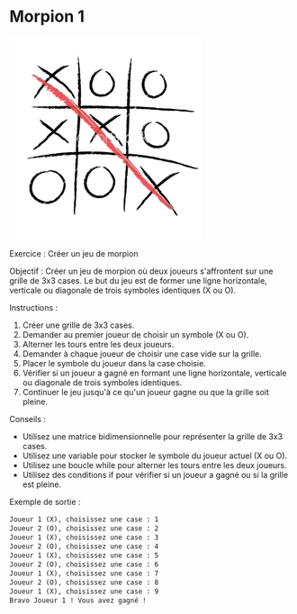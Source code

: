 # Morpion 1

![tictactoe.webp](tictactoe.webp)

Exercice : Créer un jeu de morpion

Objectif : Créer un jeu de morpion où deux joueurs s'affrontent sur une grille de 3x3 cases. Le but du jeu est de former
une ligne horizontale, verticale ou diagonale de trois symboles identiques (X ou O).

Instructions :

1. Créer une grille de 3x3 cases.
2. Demander au premier joueur de choisir un symbole (X ou O).
3. Alterner les tours entre les deux joueurs.
4. Demander à chaque joueur de choisir une case vide sur la grille.
5. Placer le symbole du joueur dans la case choisie.
6. Vérifier si un joueur a gagné en formant une ligne horizontale, verticale ou diagonale de trois symboles identiques.
7. Continuer le jeu jusqu'à ce qu'un joueur gagne ou que la grille soit pleine.

Conseils :

* Utilisez une matrice bidimensionnelle pour représenter la grille de 3x3 cases.
* Utilisez une variable pour stocker le symbole du joueur actuel (X ou O).
* Utilisez une boucle while pour alterner les tours entre les deux joueurs.
* Utilisez des conditions if pour vérifier si un joueur a gagné ou si la grille est pleine.

Exemple de sortie :

```
Joueur 1 (X), choisissez une case : 1
Joueur 2 (O), choisissez une case : 2
Joueur 1 (X), choisissez une case : 3
Joueur 2 (O), choisissez une case : 4
Joueur 1 (X), choisissez une case : 5
Joueur 2 (O), choisissez une case : 6
Joueur 1 (X), choisissez une case : 7
Joueur 2 (O), choisissez une case : 8
Joueur 1 (X), choisissez une case : 9
Bravo Joueur 1 ! Vous avez gagné !
```